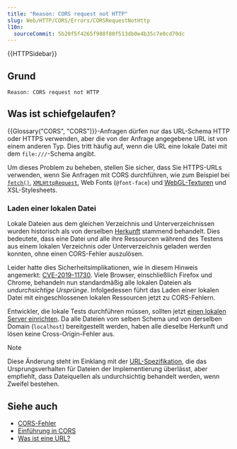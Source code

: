 ```yaml
---
title: "Reason: CORS request not HTTP"
slug: Web/HTTP/CORS/Errors/CORSRequestNotHttp
l10n:
  sourceCommit: 5b20f5f4265f988f80f513db0e4b35c7e0cd70dc
---
```


{{HTTPSidebar}}

## Grund

```plain
Reason: CORS request not HTTP
```

## Was ist schiefgelaufen?

{{Glossary("CORS", "CORS")}}-Anfragen dürfen nur das URL-Schema HTTP oder HTTPS verwenden, aber die von der Anfrage angegebene URL ist von einem anderen Typ. Dies tritt häufig auf, wenn die URL eine lokale Datei mit dem `file:///`-Schema angibt.

Um dieses Problem zu beheben, stellen Sie sicher, dass Sie HTTPS-URLs verwenden, wenn Sie Anfragen mit CORS durchführen, wie zum Beispiel bei [`fetch()`](/de/docs/Web/API/Window/fetch), [`XMLHttpRequest`](/de/docs/Web/API/XMLHttpRequest), Web Fonts (`@font-face`) und [WebGL-Texturen](/de/docs/Web/API/WebGL_API/Tutorial/Using_textures_in_WebGL) und XSL-Stylesheets.

### Laden einer lokalen Datei

Lokale Dateien aus dem gleichen Verzeichnis und Unterverzeichnissen wurden historisch als von derselben [Herkunft](/de/docs/Web/Security/Same-origin_policy) stammend behandelt. Dies bedeutete, dass eine Datei und alle ihre Ressourcen während des Testens aus einem lokalen Verzeichnis oder Unterverzeichnis geladen werden konnten, ohne einen CORS-Fehler auszulösen.

Leider hatte dies Sicherheitsimplikationen, wie in diesem Hinweis angemerkt: [CVE-2019-11730](https://www.mozilla.org/en-US/security/advisories/mfsa2019-21/#CVE-2019-11730). Viele Browser, einschließlich Firefox und Chrome, behandeln nun standardmäßig alle lokalen Dateien als _undurchsichtige Ursprünge_. Infolgedessen führt das Laden einer lokalen Datei mit eingeschlossenen lokalen Ressourcen jetzt zu CORS-Fehlern.

Entwickler, die lokale Tests durchführen müssen, sollten jetzt [einen lokalen Server einrichten](/de/docs/Learn_web_development/Howto/Tools_and_setup/set_up_a_local_testing_server). Da alle Dateien vom selben Schema und von derselben Domain (`localhost`) bereitgestellt werden, haben alle dieselbe Herkunft und lösen keine Cross-Origin-Fehler aus.

> [!NOTE]
> Diese Änderung steht im Einklang mit der [URL-Spezifikation](https://url.spec.whatwg.org/#origin), die das Ursprungsverhalten für Dateien der Implementierung überlässt, aber empfiehlt, dass Dateiquellen als undurchsichtig behandelt werden, wenn Zweifel bestehen.

## Siehe auch

- [CORS-Fehler](/de/docs/Web/HTTP/CORS/Errors)
- [Einführung in CORS](/de/docs/Web/HTTP/CORS)
- [Was ist eine URL?](/de/docs/Learn_web_development/Howto/Web_mechanics/What_is_a_URL)
